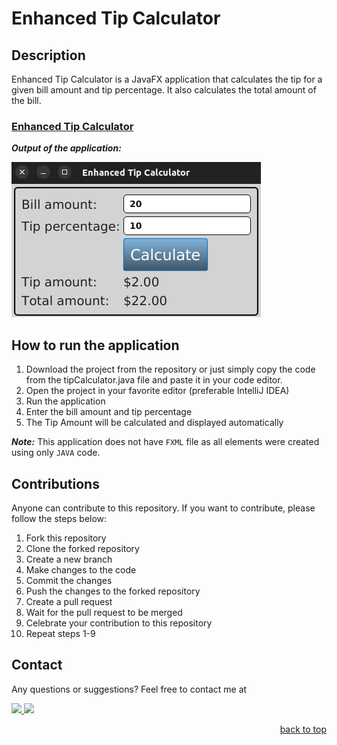 # Enhanced Tip Calculator

## Description

Enhanced Tip Calculator is a JavaFX application that calculates the tip for a given bill amount and tip percentage. It also calculates the total amount of the bill.


### [Enhanced Tip Calculator](https://github.com/Alibakhshov/JavaFX/tree/master/src/main/java/main/javafx/TipCalculator)


***Output of the application:***

![img.png](https://github.com/Alibakhshov/JavaFX/blob/7e00fc2fef62e53f1b7fb85c51ffcea54c784e87/src/Pictures/img.png)


## How to run the application

1. Download the project from the repository or just simply copy the code from the tipCalculator.java file and paste it in your code editor.
2. Open the project in your favorite editor (preferable IntelliJ IDEA)
3. Run the application
4. Enter the bill amount and tip percentage
5. The Tip Amount will be calculated and displayed automatically

***Note:*** This application does not have `FXML` file as all elements were created using only `JAVA` code. 


## Contributions

Anyone can contribute to this repository. If you want to contribute, please follow the steps below:

1. Fork this repository
2. Clone the forked repository
3. Create a new branch
4. Make changes to the code
5. Commit the changes
6. Push the changes to the forked repository
7. Create a pull request
8. Wait for the pull request to be merged
9. Celebrate your contribution to this repository
10. Repeat steps 1-9

## Contact

Any questions or suggestions? Feel free to contact me at

<a href="https://www.linkedin.com/in/rauf-alibakhshov-6b5aa5210/">
    <img height="40" src="https://cdn2.iconfinder.com/data/icons/social-icon-3/512/social_style_3_in-306.png"/>
</a>

<a href="https://open.spotify.com/playlist/7KmIUNWrK8wEHfQcQfFrQ1?si=0e2d44043b5a40a4">
    <img height="40" src="https://cdn4.iconfinder.com/data/icons/logos-and-brands/512/315_Spotify_logo-128.png"/>
</a>


<p align="right"><a href="#top">back to top</a></p>
